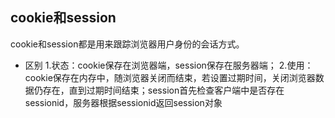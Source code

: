 ## cookie和session
cookie和session都是用来跟踪浏览器用户身份的会话方式。
- 区别
    1.状态：cookie保存在浏览器端，session保存在服务器端；
    2.使用：cookie保存在内存中，随浏览器关闭而结束，若设置过期时间，关闭浏览器数据仍存在，直到过期时间结束；session首先检查客户端中是否存在sessionid，服务器根据sessionid返回session对象